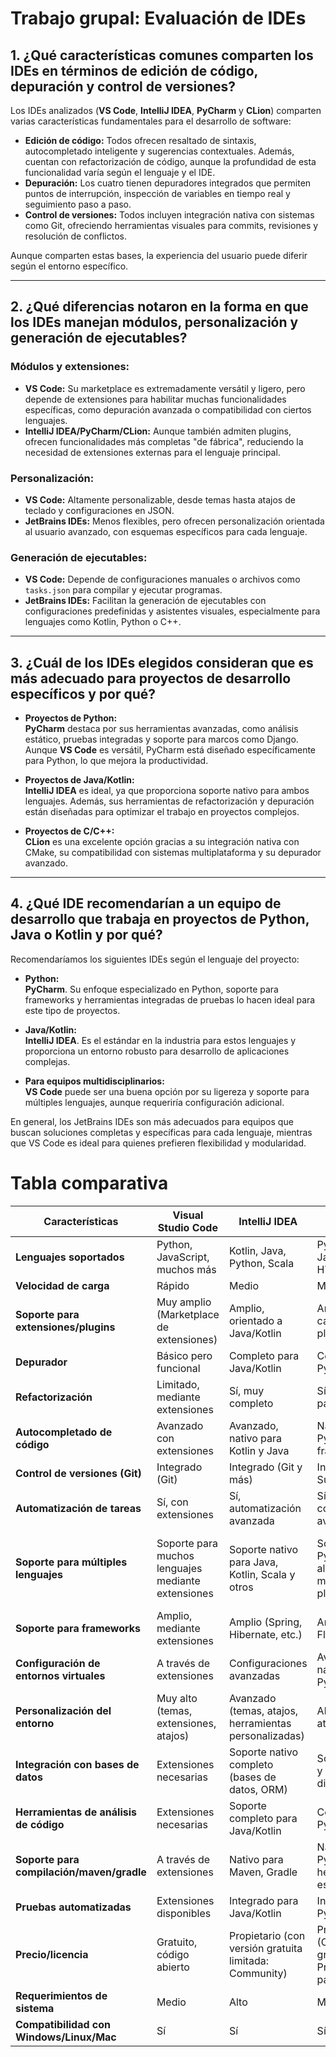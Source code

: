 # Trabajo grupal: Evaluación de IDEs

## **1. ¿Qué características comunes comparten los IDEs en términos de edición de código, depuración y control de versiones?**

Los IDEs analizados (**VS Code**, **IntelliJ IDEA**, **PyCharm** y **CLion**) comparten varias características fundamentales para el desarrollo de software:

- **Edición de código:** Todos ofrecen resaltado de sintaxis, autocompletado inteligente y sugerencias contextuales. Además, cuentan con refactorización de código, aunque la profundidad de esta funcionalidad varía según el lenguaje y el IDE.
- **Depuración:** Los cuatro tienen depuradores integrados que permiten puntos de interrupción, inspección de variables en tiempo real y seguimiento paso a paso.
- **Control de versiones:** Todos incluyen integración nativa con sistemas como Git, ofreciendo herramientas visuales para commits, revisiones y resolución de conflictos.

Aunque comparten estas bases, la experiencia del usuario puede diferir según el entorno específico.

---

## **2. ¿Qué diferencias notaron en la forma en que los IDEs manejan módulos, personalización y generación de ejecutables?**

### **Módulos y extensiones:**
- **VS Code:** Su marketplace es extremadamente versátil y ligero, pero depende de extensiones para habilitar muchas funcionalidades específicas, como depuración avanzada o compatibilidad con ciertos lenguajes.
- **IntelliJ IDEA/PyCharm/CLion:** Aunque también admiten plugins, ofrecen funcionalidades más completas "de fábrica", reduciendo la necesidad de extensiones externas para el lenguaje principal.

### **Personalización:**
- **VS Code:** Altamente personalizable, desde temas hasta atajos de teclado y configuraciones en JSON.
- **JetBrains IDEs:** Menos flexibles, pero ofrecen personalización orientada al usuario avanzado, con esquemas específicos para cada lenguaje.

### **Generación de ejecutables:**
- **VS Code:** Depende de configuraciones manuales o archivos como `tasks.json` para compilar y ejecutar programas.
- **JetBrains IDEs:** Facilitan la generación de ejecutables con configuraciones predefinidas y asistentes visuales, especialmente para lenguajes como Kotlin, Python o C++.

---

## **3. ¿Cuál de los IDEs elegidos consideran que es más adecuado para proyectos de desarrollo específicos y por qué?**

- **Proyectos de Python:**  
  **PyCharm** destaca por sus herramientas avanzadas, como análisis estático, pruebas integradas y soporte para marcos como Django. Aunque **VS Code** es versátil, PyCharm está diseñado específicamente para Python, lo que mejora la productividad.

- **Proyectos de Java/Kotlin:**  
  **IntelliJ IDEA** es ideal, ya que proporciona soporte nativo para ambos lenguajes. Además, sus herramientas de refactorización y depuración están diseñadas para optimizar el trabajo en proyectos complejos.

- **Proyectos de C/C++:**  
  **CLion** es una excelente opción gracias a su integración nativa con CMake, su compatibilidad con sistemas multiplataforma y su depurador avanzado.

---

## **4. ¿Qué IDE recomendarían a un equipo de desarrollo que trabaja en proyectos de Python, Java o Kotlin y por qué?**

Recomendaríamos los siguientes IDEs según el lenguaje del proyecto:

- **Python:**  
  **PyCharm**. Su enfoque especializado en Python, soporte para frameworks y herramientas integradas de pruebas lo hacen ideal para este tipo de proyectos.

- **Java/Kotlin:**  
  **IntelliJ IDEA**. Es el estándar en la industria para estos lenguajes y proporciona un entorno robusto para desarrollo de aplicaciones complejas.

- **Para equipos multidisciplinarios:**  
  **VS Code** puede ser una buena opción por su ligereza y soporte para múltiples lenguajes, aunque requeriría configuración adicional.

En general, los JetBrains IDEs son más adecuados para equipos que buscan soluciones completas y específicas para cada lenguaje, mientras que VS Code es ideal para quienes prefieren flexibilidad y modularidad.


# Tabla comparativa

| Características                       | Visual Studio Code               | IntelliJ IDEA                   | PyCharm                           | CLion                             |
|--------------------------------------|----------------------------------|----------------------------------|-----------------------------------|-----------------------------------|
| **Lenguajes soportados**             | Python, JavaScript, muchos más   | Kotlin, Java, Python, Scala      | Python, JavaScript, HTML, CSS     | C/C++, Python (con plugins)       |
| **Velocidad de carga**               | Rápido                           | Medio                            | Medio                             | Medio                             |
| **Soporte para extensiones/plugins** | Muy amplio (Marketplace de extensiones) | Amplio, orientado a Java/Kotlin | Amplio (gran cantidad de plugins) | Limitado, orientado a C/C++       |
| **Depurador**                        | Básico pero funcional            | Completo para Java/Kotlin        | Completo para Python              | Completo para C/C++               |
| **Refactorización**                  | Limitado, mediante extensiones   | Sí, muy completo                 | Sí, avanzado para Python          | Sí, avanzado para C/C++           |
| **Autocompletado de código**         | Avanzado con extensiones         | Avanzado, nativo para Kotlin y Java | Nativo para Python y frameworks  | Avanzado, nativo para C/C++       |
| **Control de versiones (Git)**       | Integrado (Git)                  | Integrado (Git y más)            | Integrado (Git, Subversion)       | Integrado (Git y otros)           |
| **Automatización de tareas**         | Sí, con extensiones              | Sí, automatización avanzada      | Sí, con configuraciones avanzadas | Sí (CMake)                        |
| **Soporte para múltiples lenguajes** | Soporte para muchos lenguajes mediante extensiones | Soporte nativo para Java, Kotlin, Scala y otros | Soporte para Python y algunos más mediante plugins | Orientado a C/C++, con soporte para Python mediante plugins |
| **Soporte para frameworks**          | Amplio, mediante extensiones     | Amplio (Spring, Hibernate, etc.) | Amplio (Django, Flask, FastAPI)   | Limitado (principalmente para CMake) |
| **Configuración de entornos virtuales** | A través de extensiones         | Configuraciones avanzadas        | Avanzado, nativo para Python      | Limitado a plugins                |
| **Personalización del entorno**      | Muy alto (temas, extensiones, atajos) | Avanzado (temas, atajos, herramientas personalizadas) | Alto (temas, atajos)              | Limitado (temas y atajos básicos) |
| **Integración con bases de datos**   | Extensiones necesarias           | Soporte nativo completo (bases de datos, ORM) | Soporte nativo y plugins disponibles | Extensiones limitadas             |
| **Herramientas de análisis de código** | Extensiones necesarias          | Soporte completo para Java/Kotlin | Completo para Python              | Avanzado para C/C++               |
| **Soporte para compilación/maven/gradle** | A través de extensiones        | Nativo para Maven, Gradle        | Nativo para Python (con herramientas específicas) | Nativo para CMake                 |
| **Pruebas automatizadas**            | Extensiones disponibles          | Integrado para Java/Kotlin       | Integrado para Python             | Integrado para C/C++              |
| **Precio/licencia**                  | Gratuito, código abierto         | Propietario (con versión gratuita limitada: Community) | Propietario (Community gratuito, Professional de pago) | Propietario (con versión gratuita limitada) |
| **Requerimientos de sistema**        | Medio                            | Alto                             | Medio-Alto                        | Alto                              |
| **Compatibilidad con Windows/Linux/Mac** | Sí                              | Sí                               | Sí                                | Sí                                |

